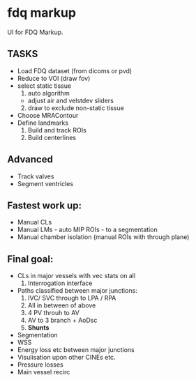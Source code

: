 # fdq markup

UI for FDQ Markup. 

## TASKS
* Load FDQ dataset (from dicoms or pvd)
* Reduce to VOI (draw fov)
* select static tissue
  1. auto algorithm
    - adjust air and velstdev sliders
  2. draw to exclude non-static tissue
* Choose MRAContour
* Define landmarks
  1. Build and track ROIs
  2. Build centerlines
  
## Advanced
* Track valves
* Segment ventricles

  
## Fastest work up:
* Manual CLs
* Manual LMs - auto MIP ROIs - to a segmentation
* Manual chamber isolation (manual ROIs with through plane)


## Final goal:
* CLs in major vessels with vec stats on all
  1. Interrogation interface
* Paths classified between major junctions:
  1. IVC/ SVC through to LPA / RPA
  2. All in between of above
  3. 4 PV throuh to AV
  4. AV to 3 branch + AoDsc
  5. **Shunts**
* Segmentation
* WSS
* Energy loss etc between major junctions
* Visulisation upon other CINEs etc.
* Pressure losses
* Main vessel recirc


